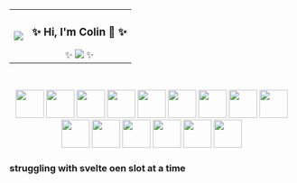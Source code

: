 <table align="center" border-radius="5px">
  <tr>
    <td align="center">
      <a href="https://res.cloudinary.com/dbdyc4klu/image/upload/v1686349281/aws-certified-cloud-practitioner-72x72_al2yff.png"><img src="https://res.cloudinary.com/dbdyc4klu/image/upload/v1686349281/aws-certified-cloud-practitioner-72x72_al2yff.png"></a>
    </td>
    <td align="center">
      <h3>✨ Hi, I'm Colin 👋 ✨</h3>
      ✨
      <a href="https://github.com/colinwilliams91" target="_blank"><img src="https://img.shields.io/github/stars/colinwilliams91?affiliations=OWNER%2CCOLLABORATOR&style=social"></a>
      ✨
    </td>
  </tr>
</table>
<br />
<p align="center">
  <img width=50 height=50 src="https://cdn.jsdelivr.net/gh/devicons/devicon/icons/typescript/typescript-original.svg" />
  <img width=50 height=50 src="https://cdn.jsdelivr.net/gh/devicons/devicon/icons/javascript/javascript-original.svg" />
  
  <img width=50 height=50 src="https://cdn.jsdelivr.net/gh/devicons/devicon/icons/react/react-original.svg" />
  <img width=50 height=50 src="https://cdn.jsdelivr.net/gh/devicons/devicon/icons/angularjs/angularjs-original.svg" />
  
  <img width=50 height=50 src="https://cdn.jsdelivr.net/gh/devicons/devicon/icons/nodejs/nodejs-original.svg" />
  <img width=50 height=50 src="https://cdn.jsdelivr.net/gh/devicons/devicon/icons/nestjs/nestjs-plain.svg" />
  
  <img width=50 height=50 src="https://cdn.jsdelivr.net/gh/devicons/devicon/icons/postgresql/postgresql-original.svg" />
  <img width=50 height=50 src="https://cdn.jsdelivr.net/gh/devicons/devicon/icons/mysql/mysql-original.svg" />
  <img width=50 height=50 src="https://cdn.jsdelivr.net/gh/devicons/devicon/icons/sequelize/sequelize-original.svg" />
  
  <img width=50 height=50 src="https://cdn.jsdelivr.net/gh/devicons/devicon/icons/mongodb/mongodb-original.svg" />  

  <img width=50 height=50 src="https://cdn.jsdelivr.net/gh/devicons/devicon/icons/amazonwebservices/amazonwebservices-original.svg" />
  <img width=50 height=50 src="https://cdn.jsdelivr.net/gh/devicons/devicon/icons/docker/docker-original.svg" />
  <img width=50 height=50 src="https://cdn.jsdelivr.net/gh/devicons/devicon/icons/kubernetes/kubernetes-plain.svg" />
  
  <img width=50 height=50 src="https://cdn.jsdelivr.net/gh/devicons/devicon/icons/tailwindcss/tailwindcss-plain.svg" />
  <img width=50 height=50 src="https://cdn.jsdelivr.net/gh/devicons/devicon/icons/materialui/materialui-original.svg" />
<!--   <img width=50 height=50 src="https://cdn.jsdelivr.net/gh/devicons/devicon/icons/bootstrap/bootstrap-original.svg" />
  <img width=50 height=50 src="https://cdn.jsdelivr.net/gh/devicons/devicon/icons/sass/sass-original.svg" /> -->
  <h3>struggling with svelte oen slot at a time</h3>
</p>

<!--
**colinwilliams91/colinwilliams91** is a ✨ _special_ ✨ repository because its `README.md` (this file) appears on your GitHub profile.

Here are some ideas to get you started:

- 🔭 I’m currently working on ...
- 🌱 I’m currently learning ...
- 👯 I’m looking to collaborate on ...
- 🤔 I’m looking for help with ...
- 💬 Ask me about ...
- 📫 How to reach me: ...
- 😄 Pronouns: ...
- ⚡ Fun fact: ...
-->
